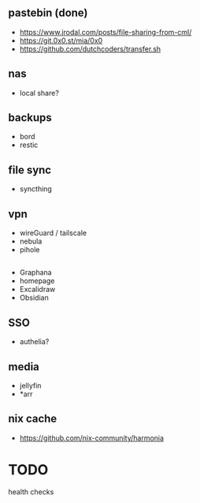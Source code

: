 ## pastebin (done)
- https://www.jrodal.com/posts/file-sharing-from-cml/
- https://git.0x0.st/mia/0x0
- https://github.com/dutchcoders/transfer.sh

## nas
- local share?

## backups
- bord 
- restic

## file sync
- syncthing

## vpn 
- wireGuard / tailscale
- nebula
- pihole

##
- Graphana
- homepage
- Excalidraw
- Obsidian 

## SSO 
- authelia?

## media
- jellyfin
- *arr

## nix cache
- https://github.com/nix-community/harmonia

# TODO
health checks

